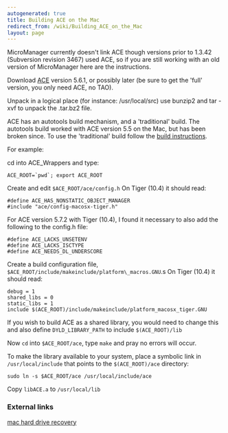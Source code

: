 ```yaml
---
autogenerated: true
title: Building ACE on the Mac
redirect_from: /wiki/Building_ACE_on_the_Mac
layout: page
---
```


MicroManager currently doesn't link ACE though versions prior to 1.3.42
(Subversion revision 3467) used ACE, so if you are still working with an
old version of MicroManager here are the instructions.

Download [ACE](http://download.dre.vanderbilt.edu/) version 5.6.1, or
possibly later (be sure to get the 'full' version, you only need ACE, no
TAO).

Unpack in a logical place (for instance: /usr/local/src) use bunzip2 and
tar -xvf to unpack the .tar.bz2 file.

ACE has an autotools build mechanism, and a 'traditional' build. The
autotools build worked with ACE version 5.5 on the Mac, but has been
broken since. To use the 'traditional' build follow the [build
instructions](http://www.dre.vanderbilt.edu/~schmidt/DOC_ROOT/ACE/ACE-INSTALL.html#aceinstall).

For example:

cd into ACE\_Wrappers and type:
```
ACE_ROOT=`pwd`; export ACE_ROOT
```
Create and edit `$ACE_ROOT/ace/config.h` On Tiger (10.4) it should read:

```
#define ACE_HAS_NONSTATIC_OBJECT_MANAGER
#include "ace/config-macosx-tiger.h"
```

For ACE version 5.7.2 with Tiger (10.4), I found it necessary to also
add the following to the config.h file:

```
#define ACE_LACKS_UNSETENV
#define ACE_LACKS_ISCTYPE
#define ACE_NEEDS_DL_UNDERSCORE
```

Create a build configuration file,
`$ACE_ROOT/include/makeinclude/platform\_macros.GNU`.s
On Tiger (10.4) it should read:

```
debug = 1
shared_libs = 0
static_libs = 1
include $(ACE_ROOT)/include/makeinclude/platform_macosx_tiger.GNU
```

If you wish to build ACE as a shared library, you would need to change
this and also define `DYLD_LIBRARY_PATH` to include `$(ACE_ROOT)/lib`

Now `cd` into `$ACE_ROOT/ace`, type `make` and pray no errors will occur.

To make the library available to your system, place a symbolic link in
`/usr/local/include` that points to the `$(ACE_ROOT)/ace` directory:  
```
sudo ln -s $ACE_ROOT/ace /usr/local/include/ace
```

Copy `libACE.a` to `/usr/local/lib`

### External links

[mac hard drive
recovery](http://mackeeper.zeobit.com/mac-photo-recovery)


